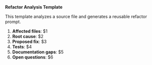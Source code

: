 <!-- $1 = Path to source file for context
$2 = Full raw text of file
$3 = Affected files
$4 = Root cause
$5 = Proposed fix
$6 = Tests
$7 = Documentation gaps
-->

**Refactor Analysis Template**

This template analyzes a source file and generates a reusable refactor prompt.

1. **Affected files**: $1
2. **Root cause**: $2
3. **Proposed fix**: $3
4. **Tests**: $4
5. **Documentation gaps**: $5
6. **Open questions**: $6
